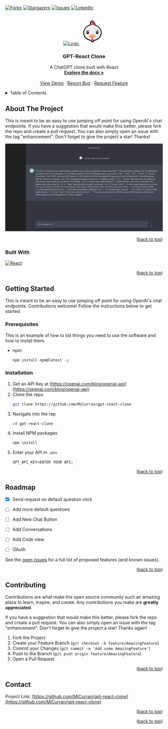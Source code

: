 <a name="readme-top"></a>

<!-- PROJECT SHIELDS -->
<!--
*** I'm using markdown "reference style" links for readability.
*** Reference links are enclosed in brackets [ ] instead of parentheses ( ).
*** See the bottom of this document for the declaration of the reference variables
*** for contributors-url, forks-url, etc. This is an optional, concise syntax you may use.
*** https://www.markdownguide.org/basic-syntax/#reference-style-links
-->
<!-- [![Contributors][contributors-shield]][contributors-url]
 -->
[![Forks][forks-shield]][forks-url]
[![Stargazers][stars-shield]][stars-url]
[![Issues][issues-shield]][issues-url]
[![LinkedIn][linkedin-shield]][linkedin-url]

<!-- PROJECT LOGO -->
<br />
<div align="center">
  <a href="https://github.com/micurran/gpt-react-clone">
    <img src="https://upload.wikimedia.org/wikipedia/commons/thumb/0/04/ChatGPT_logo.svg/800px-ChatGPT_logo.svg.png" alt="Logo" width="80" height="80">
  </a>
  <a href="https://github.com/micurran/gpt-react-clone">
    <img src=".github/images/logo.png" alt="Logo" width="80" height="80">
  </a>
  <h3 align="center">GPT-React Clone</h3>

  <p align="center">
    A ChatGPT clone built with React
    <br />
    <a href="https://github.com/MiCurran/gpt-react-clone"><strong>Explore the docs »</strong></a>
    <br />
    <br />
    <a href="https://gpt-react-clone.vercel.app/">View Demo</a>
    ·
    <a href="https://github.com/MiCurran/gpt-react-clone/issues">Report Bug</a>
    ·
    <a href="https://github.com/MiCurran/gpt-react-clone/issues">Request Feature</a>
  </p>
</div>



<!-- TABLE OF CONTENTS -->
<details>
  <summary>Table of Contents</summary>
  <ol>
    <li>
      <a href="#about-the-project">About The Project</a>
      <ul>
        <li><a href="#built-with">Built With</a></li>
      </ul>
    </li>
    <li>
      <a href="#getting-started">Getting Started</a>
      <ul>
        <li><a href="#prerequisites">Prerequisites</a></li>
        <li><a href="#installation">Installation</a></li>
      </ul>
    </li>
    <li><a href="#roadmap">Roadmap</a></li>
    <li><a href="#contributing">Contributing</a></li>
    <li><a href="#contact">Contact</a></li>
  </ol>
</details>



<!-- ABOUT THE PROJECT -->
## About The Project
<p>This is meant to be an easy to use jumping off point for using OpenAI's chat endpoints.
If you have a suggestion that would make this better, please fork the repo and create a pull request. You can also simply open an issue with the tag "enhancement". Don't forget to give the project a star! Thanks!
</p>
<img src=".github/images/screenshot.png" alt="Screenshot">  

<p align="right">(<a href="#readme-top">back to top</a>)</p>



### Built With


[![React][React.js]][React-url]

<p align="right">(<a href="#readme-top">back to top</a>)</p>



<!-- GETTING STARTED -->
## Getting Started

This is meant to be an easy to use jumping off point for using OpenAI's chat endpoints.  Contributions welcome!
Follow the instructions below to get started.

### Prerequisites

This is an example of how to list things you need to use the software and how to install them.
* npm
  ```sh
  npm install npm@latest -g
  ```

### Installation

1. Get an API Key at [https://openai.com/blog/openai-api](https://openai.com/blog/openai-api)
2. Clone the repo
   ```sh
   git clone https://github.com/MiCurran/gpt-react-clone
   ```
3. Navigate into the rep
   ```sh
   cd gpt-react-clone
   ```
4. Install NPM packages
   ```sh
   npm install
   ```
5. Enter your API in `.env`
   ```
   GPT_API_KEY=ENTER YOUR API;
   ```

<p align="right">(<a href="#readme-top">back to top</a>)</p>


<!-- ROADMAP -->
## Roadmap

- [x] Send request on default question click
- [ ] Add more default questions
- [ ] Add New Chat Button
- [ ] Add Conversations
- [ ] Add Code view
- [ ] OAuth


See the [open issues](https://github.com/MiCurran/gpt-react-clone/issues) for a full list of proposed features (and known issues).

<p align="right">(<a href="#readme-top">back to top</a>)</p>



<!-- CONTRIBUTING -->
## Contributing

Contributions are what make the open source community such an amazing place to learn, inspire, and create. Any contributions you make are **greatly appreciated**.

If you have a suggestion that would make this better, please fork the repo and create a pull request. You can also simply open an issue with the tag "enhancement".
Don't forget to give the project a star! Thanks again!

1. Fork the Project
2. Create your Feature Branch (`git checkout -b feature/AmazingFeature`)
3. Commit your Changes (`git commit -m 'Add some AmazingFeature'`)
4. Push to the Branch (`git push origin feature/AmazingFeature`)
5. Open a Pull Request

<p align="right">(<a href="#readme-top">back to top</a>)</p>




<!-- CONTACT -->
## Contact


Project Link: [https://github.com/MiCurran/gpt-react-clone](https://github.com/MiCurran/gpt-react-clone)

<p align="right">(<a href="#readme-top">back to top</a>)</p>


<!-- Use this space to list resources you find helpful and would like to give credit to. I've included a few of my favorites to kick things off!

* [Choose an Open Source License](https://choosealicense.com)
* [GitHub Emoji Cheat Sheet](https://www.webpagefx.com/tools/emoji-cheat-sheet)
* [Malven's Flexbox Cheatsheet](https://flexbox.malven.co/)
* [Malven's Grid Cheatsheet](https://grid.malven.co/)
* [Img Shields](https://shields.io)
* [GitHub Pages](https://pages.github.com)
* [Font Awesome](https://fontawesome.com)
* [React Icons](https://react-icons.github.io/react-icons/search) -->

<p align="right">(<a href="#readme-top">back to top</a>)</p>



<!-- MARKDOWN LINKS & IMAGES -->
<!-- https://www.markdownguide.org/basic-syntax/#reference-style-links -->
[contributors-shield]: https://img.shields.io/github/contributors/MiCurran/Best-README-Template.svg?style=for-the-badge
[contributors-url]: https://github.com/MiCurran/gpt-react-clone/contributors
[forks-shield]: https://img.shields.io/github/forks/MiCurran/Best-README-Template.svg?style=for-the-badge
[forks-url]: https://github.com/MiCurran/gpt-react-clonenetwork/members
[stars-shield]: https://img.shields.io/github/stars/MiCurran/Best-README-Template.svg?style=for-the-badge
[stars-url]: https://github.com/MiCurran/gpt-react-clonestargazers
[issues-shield]: https://img.shields.io/github/issues/MiCurran/Best-README-Template.svg?style=for-the-badge
[issues-url]: https://github.com/MiCurran/gpt-react-cloneissues
[license-shield]: https://img.shields.io/github/license/MiCurran/Best-README-Template.svg?style=for-the-badge
[license-url]: https://github.com/MiCurran/gpt-react-cloneblob/master/LICENSE.txt
[linkedin-shield]: https://img.shields.io/badge/-LinkedIn-black.svg?style=for-the-badge&logo=linkedin&colorB=555
[linkedin-url]: https://linkedin.com/in/Mi-Curran
[product-screenshot]: images/screenshot.png
[Next.js]: https://img.shields.io/badge/next.js-000000?style=for-the-badge&logo=nextdotjs&logoColor=white
[Next-url]: https://nextjs.org/
[React.js]: https://img.shields.io/badge/React-20232A?style=for-the-badge&logo=react&logoColor=61DAFB
[React-url]: https://reactjs.org/
[Vue.js]: https://img.shields.io/badge/Vue.js-35495E?style=for-the-badge&logo=vuedotjs&logoColor=4FC08D
[Vue-url]: https://vuejs.org/
[Angular.io]: https://img.shields.io/badge/Angular-DD0031?style=for-the-badge&logo=angular&logoColor=white
[Angular-url]: https://angular.io/
[Svelte.dev]: https://img.shields.io/badge/Svelte-4A4A55?style=for-the-badge&logo=svelte&logoColor=FF3E00
[Svelte-url]: https://svelte.dev/
[Laravel.com]: https://img.shields.io/badge/Laravel-FF2D20?style=for-the-badge&logo=laravel&logoColor=white
[Laravel-url]: https://laravel.com
[Bootstrap.com]: https://img.shields.io/badge/Bootstrap-563D7C?style=for-the-badge&logo=bootstrap&logoColor=white
[Bootstrap-url]: https://getbootstrap.com
[JQuery.com]: https://img.shields.io/badge/jQuery-0769AD?style=for-the-badge&logo=jquery&logoColor=white
[JQuery-url]: https://jquery.com 
